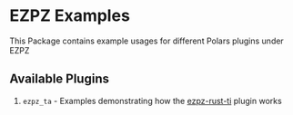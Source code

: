 # EZPZ Examples

This Package contains example usages for different Polars plugins under EZPZ

## Available Plugins

1. `ezpz_ta` - Examples demonstrating how the [ezpz-rust-ti](https://github.com/Summit-Sailors/EZPZ/tree/main/ezpz-rust-ti) plugin works
